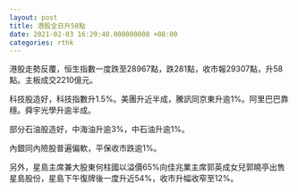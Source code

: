 ```yaml
---
layout: post
title: 港股全日升58點
date: 2021-02-03 16:29:40.000000000 +08:00
categories: rthk
---
```


港股走勢反覆，恒生指數一度跌至28967點，跌281點，收市報29307點，升58點。主板成交2210億元。

科技股造好，科技指數升1.5%。美團升近半成，騰訊同京東升逾1%。阿里巴巴靠穩。舜宇光學升逾半成。

部分石油股造好，中海油升逾3%，中石油升逾1%。

內銀同內險股普遍偏軟，平保收市跌逾1%。

另外，星島主席兼大股東何柱國以溢價65%向佳兆業主席郭英成女兒郭曉亭出售星島股份，星島下午復牌後一度升近54%，收市升幅收窄至12%。
